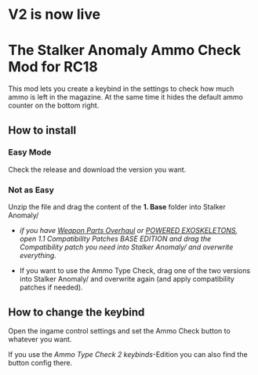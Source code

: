 # V2 is now live #

# The Stalker Anomaly **Ammo Check** Mod for RC18 #

This mod lets you create a keybind in the settings to check how much ammo is left in the magazine. At the same time it hides the default ammo counter on the bottom right.

## How to install ##
### Easy Mode ###
Check the release and download the version you want.

### Not as Easy ###
Unzip the file and drag the content of the **1. Base** folder into Stalker Anomaly/
* *if you have [Weapon Parts Overhaul](https://www.moddb.com/mods/stalker-anomaly/addons/weapon-parts-overhaul) or [POWERED EXOSKELETONS](https://www.moddb.com/mods/stalker-anomaly/addons/exo-u5),*
*open 1.1 Compatibility Patches BASE EDITION and drag the Compatibility patch you need into Stalker Anomaly/ and overwrite everything.*

* If you want to use the Ammo Type Check, drag one of the two versions into Stalker Anomaly/ and overwrite again (and apply compatibility patches if needed).


## How to change the keybind ##
Open the ingame control settings and set the Ammo Check button to whatever you want.

If you use the *Ammo Type Check 2 keybinds*-Edition you can also find the button config there.

